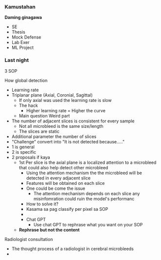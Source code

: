 ### Kamustahan

**Daming ginagawa**
- SE
- Thesis
- Mock Defense
- Lab Exer 
- ML Project

### Last night 
3 SOP

How global detection 
- Learning rate 
- Triplanar plane (Axial, Coronial, Sagittal)
	- If only axial was used the learning rate is slow 
	- The hack 
		- Higher learning rate = Higher the curve 
	- Main question
Weird part 
- The number of adjacent slices is consistent for every sample 
	- Not all microbleed is the same size/length 
	- The slices are static 
- Additional parameter the number of slices 
- "Challenge" convert into "It is not detected because....."
- 1 is general 
- 2 is specific 
- 2 proposals if kaya 
	- 1st Per slice is the axial plane is a localized attention to a microbleed that could also help detect other microbleed
		- Using the attention mechanism the the microbleed will be detected in every adjacent slice
		- Features will be obtained on each slice
		- One could be come the issue 
			- The attention mechanism depends on each slice any misinfomration could ruin the model's performanc
		- How to solve it? 
		- Kasama sa pag classify per pixel sa SOP
		- 
		- Chat GPT 
			- Use chat GPT to rephrase what you want on your SOP 
	- **Rephrase but not the content** 

Radiologist consultation
- The thought process of a radiologist in cerebral microbleeds
- 
